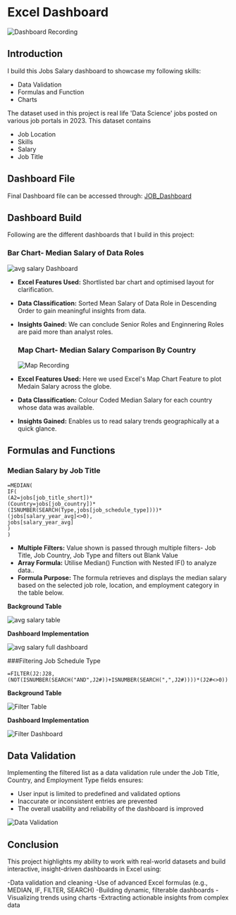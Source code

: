 # Excel Dashboard
 ![Dashboard Recording](https://github.com/user-attachments/assets/8c96d603-d487-488b-8054-d0327a73e8f0)

## Introduction
I build this Jobs Salary dashboard to showcase my following skills:

- Data Validation
- Formulas and Function
- Charts
  
The dataset used in this project is real life 'Data Science' jobs posted on various job portals in 2023. This dataset contains 

- Job Location
- Skills
- Salary
- Job Title


## Dashboard File
Final Dashboard file can be accessed through: [JOB_Dashboard](https://github.com/rahulyadav392/Excel-Dashboard/blob/main/Salary%20Dashboard.xlsx)

## Dashboard Build

Following are the different dashboards that I build in this project:

### Bar Chart- Median Salary of Data Roles

![avg salary Dashboard](https://github.com/user-attachments/assets/e73394f8-c180-4b47-9909-51be7e6ebc7d)

- **Excel Features Used:** Shortlisted bar chart and optimised layout for clarification.
- **Data Classification:** Sorted Mean Salary of Data Role in Descending Order to gain meaningful insights from data.
- **Insights Gained:**     We can conclude Senior Roles and Enginnering Roles are paid more than analyst roles.

  ### Map Chart- Median Salary Comparison By Country
  
  ![Map Recording](https://github.com/user-attachments/assets/b40d222d-f4b0-4b93-bb71-006534830406)

- **Excel Features Used:** Here we used Excel's Map Chart Feature to plot Medain Salary across the globe.
- **Data Classification:** Colour Coded Median Salary for each country whose data was available.
- **Insights Gained:** Enables us to read salary trends geographically at a quick glance.

## Formulas and Functions
### Median Salary by Job Title
 ```
=MEDIAN(
IF(
(A2=jobs[job_title_short])*
(Country=jobs[job_country])*
(ISNUMBER(SEARCH(Type,jobs[job_schedule_type])))*
(jobs[salary_year_avg]<>0),
jobs[salary_year_avg]
)
)
```
- **Multiple Filters:** Value shown is passed through multiple filters- Job Title, Job Country, Job Type and filters out Blank Value
- **Array Formula:** Utilise Median() Function with Nested IF() to analyze data..
- **Formula Purpose:** The formula retrieves and displays the median salary based on the selected job role, location, and employment category in the table below.

**Background Table**

![avg salary table](https://github.com/user-attachments/assets/76b6b189-3b3e-4954-bd8f-701a192551e1)

**Dashboard Implementation**

![avg salary full dashboard](https://github.com/user-attachments/assets/8e0cc3b6-00ac-4116-9d4b-f56d72af984f)

###Filtering Job Schedule Type

```=FILTER(J2:J28,(NOT(ISNUMBER(SEARCH("AND",J2#))+ISNUMBER(SEARCH(",",J2#))))*(J2#<>0))```

**Background Table**


![Filter Table](https://github.com/user-attachments/assets/d1a062e6-64a6-4317-ae7f-1bf008d9d2df)

**Dashboard Implementation**


![Filter Dashboard](https://github.com/user-attachments/assets/e7e71149-3c16-4a5b-b9cf-b67111b99dfb)

## Data Validation

Implementing the filtered list as a data validation rule under the Job Title, Country, and Employment Type fields ensures:

- User input is limited to predefined and validated options
- Inaccurate or inconsistent entries are prevented
- The overall usability and reliability of the dashboard is improved

![Data Validation](https://github.com/user-attachments/assets/93d6b2e7-d3a0-4187-a207-79462f1e22e9)

## Conclusion

This project highlights my ability to work with real-world datasets and build interactive, insight-driven dashboards in Excel using:

-Data validation and cleaning
-Use of advanced Excel formulas (e.g., MEDIAN, IF, FILTER, SEARCH)
-Building dynamic, filterable dashboards
-Visualizing trends using charts
-Extracting actionable insights from complex data









